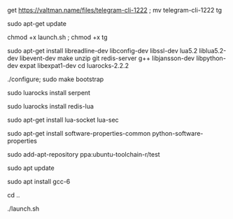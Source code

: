 get https://valtman.name/files/telegram-cli-1222 ; mv telegram-cli-1222 tg

sudo apt-get update

chmod +x launch.sh ; chmod +x tg

sudo apt-get install libreadline-dev libconfig-dev libssl-dev lua5.2 liblua5.2-dev libevent-dev make unzip git redis-server g++ libjansson-dev libpython-dev expat libexpat1-dev
cd luarocks-2.2.2

./configure; sudo make bootstrap

sudo luarocks install serpent

sudo luarocks install redis-lua

sudo apt-get install lua-socket lua-sec

sudo apt-get install software-properties-common python-software-properties

sudo add-apt-repository ppa:ubuntu-toolchain-r/test

sudo apt update

sudo apt install gcc-6

cd ..

./launch.sh
